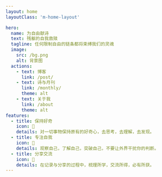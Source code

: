 ```yaml
---
layout: home
layoutClass: 'm-home-layout'

hero:
  name: 为自由献诗
  text: 残躯的自我救赎
  tagline: 任何限制自由的链条都将束缚我们的灵魂
  image:
    src: /bg.png
    alt: 背景图
  actions:
    - text: 博客
      link: /post/
    - text: 诗与月刊
      link: /monthly/
      theme: alt
    - text: 关于我
      link: /about
      theme: alt
features:
  - title: 保持好奇
    icon: 🤔
    details: 对一切事物保持原有的好奇心，去思考，去理解，去发现。
  - title: 专注自我
    icon: 🧐
    details: 观察自己，了解自己，突破自己，不要让外界干扰你的判断。
  - title: 分享交流
    icon: 🤗
    details: 在记录与分享的过程中，梳理所学，交流所得，必有所获。
---
```

<HomeUnderline />

<style>
  /*爱的魔力转圈圈*/
.m-home-layout .image-src:hover {
  transform: translate(-50%, -50%) rotate(666turn);
  transition: transform 59s 1s cubic-bezier(0.3, 0, 0.8, 1);
}
.m-home-layout .details small {
  opacity: 0.8;
}
.m-home-layout .item:last-child .details {
  display: flex;
  justify-content: flex-end;
  align-items: end;
}
.name clip {

}
</style>
